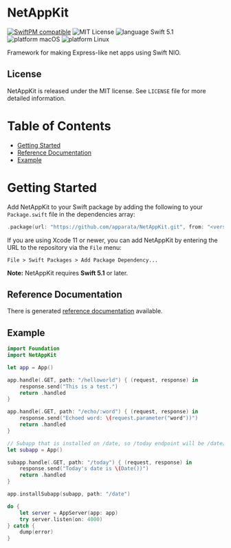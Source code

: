 # NetAppKit

[![SwiftPM compatible](https://img.shields.io/badge/SwiftPM-compatible-4BC51D.svg?style=flat)](https://swift.org/package-manager/) ![MIT License](https://img.shields.io/badge/license-MIT-blue.svg) ![language Swift 5.1](https://img.shields.io/badge/language-Swift%205.1-orange.svg) ![platform macOS](https://img.shields.io/badge/platform-macOS-lightgrey.svg) ![platform Linux](https://img.shields.io/badge/platform-Linux-lightgrey.svg)

Framework for making Express-like net apps using Swift NIO.

## License

NetAppKit is released under the MIT license. See `LICENSE` file for more detailed information.

# Table of Contents

- [Getting Started](#getting-started)
- [Reference Documentation](#reference-documentation)
- [Example](#example)

# Getting Started

Add NetAppKit to your Swift package by adding the following to your `Package.swift` file in
the dependencies array:

```swift
.package(url: "https://github.com/apparata/NetAppKit.git", from: "<version>")
```
If you are using Xcode 11 or newer, you can add NetAppKit by entering the URL to the
repository via the `File` menu:

```
File > Swift Packages > Add Package Dependency...
```

**Note:** NetAppKit requires **Swift 5.1** or later.

## Reference Documentation

There is generated [reference documentation](https://apparata.github.io/NetAppKit/NetAppKit/)
available.

## Example

```swift
import Foundation
import NetAppKit

let app = App()

app.handle(.GET, path: "/helloworld") { (request, response) in
    response.send("This is a test.")
    return .handled
}

app.handle(.GET, path: "/echo/:word") { (request, response) in
    response.send("Echoed word: \(request.parameter("word"))")
    return .handled
}

// Subapp that is installed on /date, so /today endpoint will be /date/today
let subapp = App()

subapp.handle(.GET, path: "/today") { (request, response) in
    response.send("Today's date is \(Date())")
    return .handled
}

app.installSubapp(subapp, path: "/date")

do {
    let server = AppServer(app: app)
    try server.listen(on: 4000)
} catch {
    dump(error)
}
```
